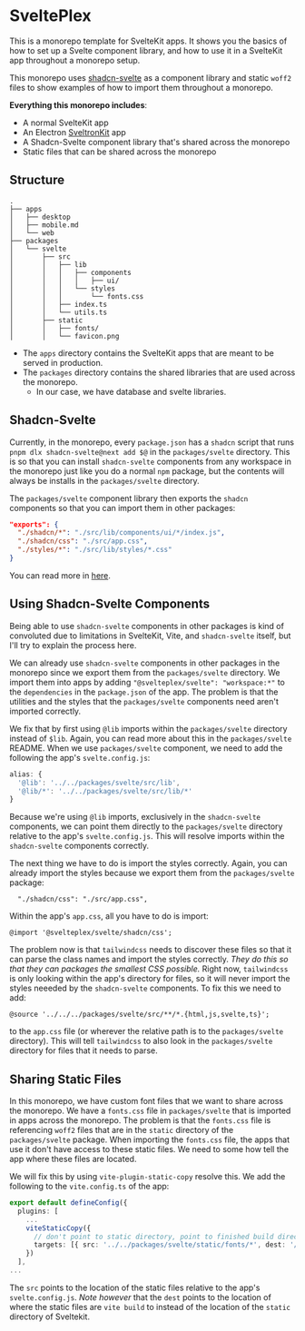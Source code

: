 # SveltePlex

This is a monorepo template for SvelteKit apps. It shows you the basics of how to set up a Svelte
component library, and how to use it in a SvelteKit app throughout a monorepo setup.

This monorepo uses [shadcn-svelte](https://next.shadcn-svelte.com/) as a component library and
static `woff2` files to show examples of how to import them throughout a monorepo.

**Everything this monorepo includes**:

- A normal SvelteKit app
- An Electron [SveltronKit](https://github.com/Pandoks/sveltronkit) app
- A Shadcn-Svelte component library that's shared across the monorepo
- Static files that can be shared across the monorepo

## Structure

```tree
.
├── apps
│   ├── desktop
│   ├── mobile.md
│   └── web
├── packages
│   └── svelte
│       ├── src
│       │   ├── lib
│       │   │   ├── components
│       │   │   │   ├── ui/
│       │   │   └── styles
│       │   │       └── fonts.css
│       │   ├── index.ts
│       │   └── utils.ts
│       ├── static
│       │   ├── fonts/
│       │   └── favicon.png
```

- The `apps` directory contains the SvelteKit apps that are meant to be served in production.
- The `packages` directory contains the shared libraries that are used across the monorepo.
  - In our case, we have database and svelte libraries.

## Shadcn-Svelte

Currently, in the monorepo, every `package.json` has a `shadcn` script that runs
`pnpm dlx shadcn-svelte@next add $@` in the `packages/svelte` directory. This is so that you can
install `shadcn-svelte` components from any workspace in the monorepo just like you do a normal
`npm` package, but the contents will always be installs in the `packages/svelte` directory.

The `packages/svelte` component library then exports the `shadcn` components so that you can import
them in other packages:

```json
"exports": {
  "./shadcn/*": "./src/lib/components/ui/*/index.js",
  "./shadcn/css": "./src/app.css",
  "./styles/*": "./src/lib/styles/*.css"
}
```

You can read more in [here](./packages/svelte/README.md).

## Using Shadcn-Svelte Components

Being able to use `shadcn-svelte` components in other packages is kind of convoluted due to
limitations in SvelteKit, Vite, and `shadcn-svelte` itself, but I'll try to explain the process
here.

We can already use `shadcn-svelte` components in other packages in the monorepo since we export them
from the `packages/svelte` directory. We import them into apps by adding
`"@svelteplex/svelte": "workspace:*"` to the `dependencies` in the `package.json` of the app. The
problem is that the utilities and the styles that the `packages/svelte` components need aren't
imported correctly.

We fix that by first using `@lib` imports within the `packages/svelte` directory instead of `$lib`.
Again, you can read more about this in the `packages/svelte` README. When we use `packages/svelte`
component, we need to add the following the app's `svelte.config.js`:

```js
alias: {
  '@lib': '../../packages/svelte/src/lib',
  '@lib/*': '../../packages/svelte/src/lib/*'
}
```

Because we're using `@lib` imports, exclusively in the `shadcn-svelte` components, we can point them
directly to the `packages/svelte` directory relative to the app's `svelte.config.js`. This will
resolve imports within the `shadcn-svelte` components correctly.

The next thing we have to do is import the styles correctly. Again, you can already import the
styles because we export them from the `packages/svelte` package:

```
  "./shadcn/css": "./src/app.css",
```

Within the app's `app.css`, all you have to do is import:

```
@import '@svelteplex/svelte/shadcn/css';
```

The problem now is that `tailwindcss` needs to discover these files so that it can parse the class
names and import the styles correctly. _They do this so that they can packages the smallest CSS
possible._ Right now, `tailwindcss` is only looking within the app's directory for files, so it will
never import the styles neeeded by the `shadcn-svelte` components. To fix this we need to add:

```
@source '../../../packages/svelte/src/**/*.{html,js,svelte,ts}';
```

to the `app.css` file (or wherever the relative path is to the `packages/svelte` directory). This
will tell `tailwindcss` to also look in the `packages/svelte` directory for files that it needs to
parse.

## Sharing Static Files

In this monorepo, we have custom font files that we want to share across the monorepo. We have a
`fonts.css` file in `packages/svelte` that is imported in apps across the monorepo. The problem is
that the `fonts.css` file is referencing `woff2` files that are in the `static` directory of the
`packages/svelte` package. When importing the `fonts.css` file, the apps that use it don't have
access to these static files. We need to some how tell the app where these files are located.

We will fix this by using `vite-plugin-static-copy` resolve this. We add the following to the
`vite.config.ts` of the app:

```ts
export default defineConfig({
  plugins: [
    ...
    viteStaticCopy({
      // don't point to static directory, point to finished build directory (static -> / after build)
      targets: [{ src: '../../packages/svelte/static/fonts/*', dest: '/fonts' }]
    })
  ],
...
```

The `src` points to the location of the static files relative to the app's `svelte.config.js`. _Note
however_ that the `dest` points to the location of where the static files are `vite build` to
instead of the location of the `static` directory of Sveltekit.
